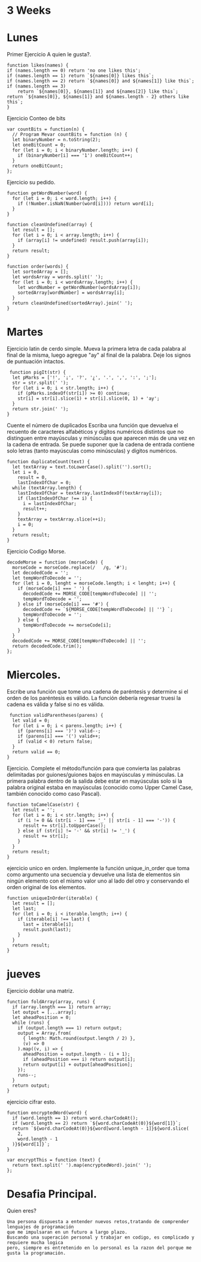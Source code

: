 # 3 Weeks
# Lunes

Primer Ejercicio    A quien le gusta?.

    function likes(names) {
    if (names.length == 0) return 'no one likes this';
    if (names.length == 1) return `${names[0]} likes this`;
    if (names.length == 2) return `${names[0]} and ${names[1]} like this`;
    if (names.length == 3)
        return `${names[0]}, ${names[1]} and ${names[2]} like this`;
    return `${names[0]}, ${names[1]} and ${names.length - 2} others like this`;
    }

Ejercicio Conteo de bits

    var countBits = function(n) {
      // Program Mevar countBits = function (n) {
      let binaryNumber = n.toString(2);
      let oneBitCount = 0;
      for (let i = 0; i < binaryNumber.length; i++) {
        if (binaryNumber[i] === '1') oneBitCount++;
      }
      return oneBitCount;
    };

Ejercicio su pedido.

    function getWordNumber(word) {
      for (let i = 0; i < word.length; i++) {
        if (!Number.isNaN(Number(word[i]))) return word[i];
      }
    }

    function cleanUndefined(array) {
      let result = [];
      for (let i = 0; i < array.length; i++) {
        if (array[i] != undefined) result.push(array[i]);
      }
      return result;
    }

    function order(words) {
      let sortedArray = [];
      let wordsArray = words.split(' ');
      for (let i = 0; i < wordsArray.length; i++) {
        let wordNumber = getWordNumber(wordsArray[i]);
        sortedArray[wordNumber] = wordsArray[i];
      }
      return cleanUndefined(sortedArray).join(' ');
    }
    
 # Martes
 Ejercicio latin de cerdo simple.
 Mueva la primera letra de cada palabra al final de la misma, luego agregue "ay" al final de la palabra. Deje los signos de puntuación intactos.
 
     function pigIt(str) {
      let pMarks = ['!', '¡', '?', '¿', '.', ',', ':', ';'];
      str = str.split(' ');
      for (let i = 0; i < str.length; i++) {
        if (pMarks.indexOf(str[i]) >= 0) continue;
        str[i] = str[i].slice(1) + str[i].slice(0, 1) + 'ay';
      }
      return str.join(' ');
    }
    
  Cuente el número de duplicados
Escriba una función que devuelva el recuento de caracteres alfabéticos y dígitos numéricos distintos que no distinguen entre mayúsculas y minúsculas que aparecen más de una vez en la cadena de entrada. Se puede suponer que la cadena de entrada contiene solo letras (tanto mayúsculas como minúsculas) y dígitos numéricos.

    function duplicateCount(text) {
      let textArray = text.toLowerCase().split('').sort();
      let i = 0,
        result = 0,
        lastIndexOfChar = 0;
      while (textArray.length) {
        lastIndexOfChar = textArray.lastIndexOf(textArray[i]);
        if (lastIndexOfChar !== i) {
          i = lastIndexOfChar;
          result++;
        }
        textArray = textArray.slice(++i);
        i = 0;
      }
      return result;
    }

Ejercicio Codigo Morse.

    decodeMorse = function (morseCode) {
      morseCode = morseCode.replace(/   /g, '#');
      let decodedCode = '';
      let tempWordToDecode = '';
      for (let i = 0, lenght = morseCode.length; i < lenght; i++) {
        if (morseCode[i] === ' ') {
          decodedCode += MORSE_CODE[tempWordToDecode] || '';
          tempWordToDecode = '';
        } else if (morseCode[i] === '#') {
          decodedCode += `${MORSE_CODE[tempWordToDecode] || ''} `;
          tempWordToDecode = '';
        } else {
          tempWordToDecode += morseCode[i];
        }
      }
      decodedCode += MORSE_CODE[tempWordToDecode] || '';
      return decodedCode.trim();
    };
    
  # Miercoles.
  Escribe una función que tome una cadena de paréntesis y determine si el orden de los paréntesis es válido. La función debería regresar truesi la cadena es válida y false si no es válida.
  
     function validParentheses(parens) {
      let valid = 0;
      for (let i = 0; i < parens.length; i++) {
        if (parens[i] === ')') valid--;
        if (parens[i] === '(') valid++;
        if (valid < 0) return false;
      }
      return valid == 0;
    }
 
Ejercicio. 
Complete el método/función para que convierta las palabras delimitadas por guiones/guiones bajos en mayúsculas y minúsculas. La primera palabra dentro de la salida debe estar en mayúsculas solo si la palabra original estaba en mayúsculas (conocido como Upper Camel Case, también conocido como caso Pascal).

    function toCamelCase(str) {
      let result = '';
      for (let i = 0; i < str.length; i++) {
        if (i != 0 && (str[i - 1] === '_' || str[i - 1] === '-')) {
          result += str[i].toUpperCase();
        } else if (str[i] != '-' && str[i] != '_') {
          result += str[i];
        }
      }
      return result;
    }

ejercicio unico en orden.
Implemente la función unique_in_order que toma como argumento una secuencia y devuelve una lista de elementos sin ningún elemento con el mismo valor uno al lado del otro y conservando el orden original de los elementos.

    function uniqueInOrder(iterable) {
      let result = [];
      let last;
      for (let i = 0; i < iterable.length; i++) {
        if (iterable[i] !== last) {
          last = iterable[i];
          result.push(last);
        }
      }
      return result;
    }

# jueves
Ejercicio doblar una matriz.

    function foldArray(array, runs) {
      if (array.length === 1) return array;
      let output = [...array];
      let aheadPosition = 0;
      while (runs) {
        if (output.length === 1) return output;
        output = Array.from(
          { length: Math.round(output.length / 2) },
          (v) => 0
        ).map((v, i) => {
          aheadPosition = output.length - (i + 1);
          if (aheadPosition === i) return output[i];
          return output[i] + output[aheadPosition];
        });
        runs--;
      }
      return output;
    }
    
ejercicio cifrar esto.

    function encryptedWord(word) {
      if (word.length == 1) return word.charCodeAt();
      if (word.length == 2) return `${word.charCodeAt(0)}${word[1]}`;
      return `${word.charCodeAt(0)}${word[word.length - 1]}${word.slice(
        2,
        word.length - 1
      )}${word[1]}`;
    }

    var encryptThis = function (text) {
      return text.split(' ').map(encryptedWord).join(' ');
    };
    
# Desafia Principal.
Quien eres?

    Una persona dispuesta a entender nuevos retos,tratando de comprender lenguajes de programación
    que me impulsaran en un futuro a largo plazo.
    Buscando una superación personal y trabajar en codigo, es complicado y requiere mucha logica
    pero, siempre es entretenido en lo personal es la razon del porque me gusta la programación.
    
